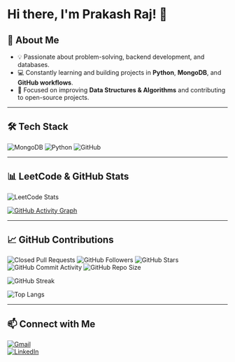 # Hi there, I'm Prakash Raj! 👋

## 🚀 About Me
- 💡 Passionate about problem-solving, backend development, and databases.
- 💻 Constantly learning and building projects in **Python**, **MongoDB**, and **GitHub workflows**.
- 🎯 Focused on improving **Data Structures & Algorithms** and contributing to open-source projects.

---

## 🛠 Tech Stack
![MongoDB](https://img.shields.io/badge/MongoDB-4EA94B?style=for-the-badge&logo=mongodb&logoColor=white)
![Python](https://img.shields.io/badge/Python-3776AB?style=for-the-badge&logo=python&logoColor=white)
![GitHub](https://img.shields.io/badge/GitHub-100000?style=for-the-badge&logo=github&logoColor=white)

---

## 📊 LeetCode & GitHub Stats  
![LeetCode Stats](https://leetcard.jacoblin.cool/prakashraj42?theme=dark&font=Almarai&ext=heatmap&site=cn)

[![GitHub Activity Graph](https://github-readme-activity-graph.vercel.app/graph?username=prakashraj42&bg_color=000000&color=00fbff&line=1bb139&point=284a52&area=true&hide_border=true)](https://github.com/ashutosh00710/github-readme-activity-graph)

---


## 📈 GitHub Contributions  

![Closed Pull Requests](https://img.shields.io/github/issues-pr-closed/prakashraj42/mylearnings.svg)
![GitHub Followers](https://img.shields.io/github/followers/prakashraj42?style=for-the-badge)
![GitHub Stars](https://img.shields.io/github/stars/prakashraj42?style=for-the-badge)
![GitHub Commit Activity](https://img.shields.io/github/commit-activity/y/prakashraj42/mylearnings?style=for-the-badge)
![GitHub Repo Size](https://img.shields.io/github/repo-size/prakashraj42/mylearnings?style=for-the-badge)

![GitHub Streak](https://github-readme-streak-stats.herokuapp.com/?user=prakashraj42&theme=dark&hide_border=true)  

![Top Langs](https://github-readme-stats.vercel.app/api/top-langs/?username=prakashraj42&layout=compact&theme=dark)  


---

## 📫 Connect with Me  
[![Gmail](https://img.shields.io/badge/Gmail-D14836?style=for-the-badge&logo=gmail&logoColor=white)](mailto:prakashraj42mk@gmail.com)  
[![LinkedIn](https://img.shields.io/badge/LinkedIn-0077B5?style=for-the-badge&logo=linkedin&logoColor=white)](https://www.linkedin.com/in/YOUR-LINKEDIN-ID/)  
